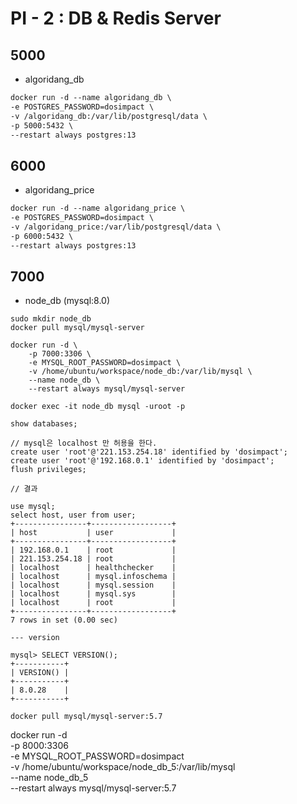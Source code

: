 # PI - 2 : DB & Redis Server

## 5000

- algoridang_db

```md
docker run -d --name algoridang_db \
-e POSTGRES_PASSWORD=dosimpact \
-v /algoridang_db:/var/lib/postgresql/data \
-p 5000:5432 \
--restart always postgres:13
```

## 6000

- algoridang_price

```md
docker run -d --name algoridang_price \
-e POSTGRES_PASSWORD=dosimpact \
-v /algoridang_price:/var/lib/postgresql/data \
-p 6000:5432 \
--restart always postgres:13
```

## 7000

- node_db (mysql:8.0)

```
sudo mkdir node_db
docker pull mysql/mysql-server

docker run -d \
    -p 7000:3306 \
    -e MYSQL_ROOT_PASSWORD=dosimpact \
    -v /home/ubuntu/workspace/node_db:/var/lib/mysql \
    --name node_db \
    --restart always mysql/mysql-server

docker exec -it node_db mysql -uroot -p

show databases;

// mysql은 localhost 만 허용을 한다.
create user 'root'@'221.153.254.18' identified by 'dosimpact';
create user 'root'@'192.168.0.1' identified by 'dosimpact';
flush privileges;

// 결과

use mysql;
select host, user from user;
+----------------+------------------+
| host           | user             |
+----------------+------------------+
| 192.168.0.1    | root             |
| 221.153.254.18 | root             |
| localhost      | healthchecker    |
| localhost      | mysql.infoschema |
| localhost      | mysql.session    |
| localhost      | mysql.sys        |
| localhost      | root             |
+----------------+------------------+
7 rows in set (0.00 sec)

--- version

mysql> SELECT VERSION();
+-----------+
| VERSION() |
+-----------+
| 8.0.28    |
+-----------+

docker pull mysql/mysql-server:5.7
```

docker run -d \
 -p 8000:3306 \
 -e MYSQL_ROOT_PASSWORD=dosimpact \
 -v /home/ubuntu/workspace/node_db_5:/var/lib/mysql \
 --name node_db_5 \
 --restart always mysql/mysql-server:5.7
